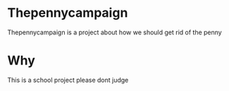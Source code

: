 # Thepennycampaign
Thepennycampaign is a project about how we should get rid of the penny

# Why

This is a school project please dont judge
